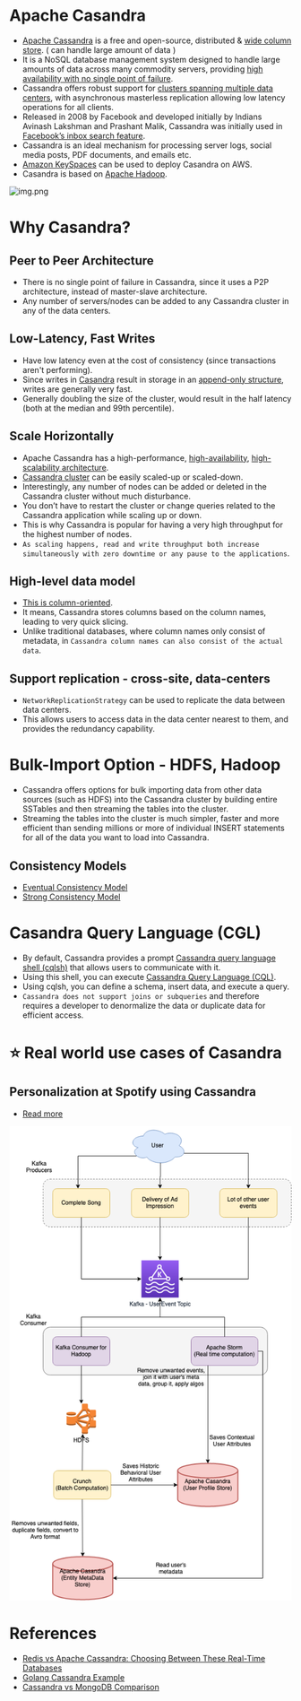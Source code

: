 
# Apache Casandra
- [Apache Cassandra](https://cassandra.apache.org/_/index.html) is a free and open-source, distributed & [wide column store](ReadMe.md#nosql---intro-different-nosql-types). ( can handle large amount of data )
- It is a NoSQL database management system designed to handle large amounts of data across many commodity servers, providing [high availability with no single point of failure](../0_SystemGlossaries/FaultTolerance&DisasterRecovery.md). 
- Cassandra offers robust support for [clusters spanning multiple data centers](../0_SystemGlossaries/ServersCluster.md), with asynchronous masterless replication allowing low latency operations for all clients.
- Released in 2008 by Facebook and developed initially by Indians Avinash Lakshman and Prashant Malik, Cassandra was initially used in [Facebook’s inbox search feature](https://m.facebook.com/nt/screen/?params=%7B%22note_id%22%3A10158772759272200%7D&path=%2Fnotes%2Fnote%2F&paipv=0&eav=AfYuSXXQPZ5fvm0_ScPdSlfj5BEFhRVT3iy_6Rsz7NZDbQ2vfq9opnedmTLSjG1aZBA&_rdr).
- Cassandra is an ideal mechanism for processing server logs, social media posts, PDF documents, and emails etc.
- [Amazon KeySpaces](../../2_AWSComponents/6_DatabaseServices/AmazonKeySpaces.md) can be used to deploy Casandra on AWS.
- Casandra is based on [Apache Hadoop](https://hadoop.apache.org/).

![img.png](https://www.scylladb.com/wp-content/uploads/Wide-column-Database-diagram.png)

# Why Casandra?

## Peer to Peer Architecture 
- There is no single point of failure in Cassandra, since it uses a P2P architecture, instead of master-slave architecture. 
- Any number of servers/nodes can be added to any Cassandra cluster in any of the data centers.

## Low-Latency, Fast Writes
- Have low latency even at the cost of consistency (since transactions aren't performing).
- Since writes in [Casandra](../../1_HLDDesignComponents/3_DatabaseComponents/Casandra.md) result in storage in an [append-only structure](../../1_HLDDesignComponents/0_SystemGlossaries/AppendOnlyDBStorages.md), writes are generally very fast.
- Generally doubling the size of the cluster, would result in the half latency (both at the median and 99th percentile).

## Scale Horizontally
- Apache Cassandra has a high-performance, [high-availability](../0_SystemGlossaries/FaultTolerance&DisasterRecovery.md), [high-scalability architecture](../0_SystemGlossaries/Scalability.md).
- [Cassandra cluster](../0_SystemGlossaries/ServersCluster.md) can be easily scaled-up or scaled-down. 
- Interestingly, any number of nodes can be added or deleted in the Cassandra cluster without much disturbance. 
- You don’t have to restart the cluster or change queries related to the Cassandra application while scaling up or down. 
- This is why Cassandra is popular for having a very high throughput for the highest number of nodes. 
- `As scaling happens, read and write throughput both increase simultaneously with zero downtime or any pause to the applications`.

## High-level data model
- [This is column-oriented](ReadMe.md#nosql---intro-different-nosql-types). 
- It means, Cassandra stores columns based on the column names, leading to very quick slicing. 
- Unlike traditional databases, where column names only consist of metadata, in `Cassandra column names can also consist of the actual data`.

## Support replication - cross-site, data-centers
- `NetworkReplicationStrategy` can be used to replicate the data between data centers.
- This allows users to access data in the data center nearest to them, and provides the redundancy capability.

# Bulk-Import Option - HDFS, Hadoop
- Cassandra offers options for bulk importing data from other data sources (such as HDFS) into the Cassandra cluster by building entire SSTables and then streaming the tables into the cluster. 
- Streaming the tables into the cluster is much simpler, faster and more efficient than  sending millions or more of individual INSERT statements for all of the data you want to load into Cassandra.

## Consistency Models
- [Eventual Consistency Model](../../1_HLDDesignComponents/0_SystemGlossaries/ReplicationAndDataConsistency.md#consistency-patterns)
- [Strong Consistency Model](../../1_HLDDesignComponents/0_SystemGlossaries/ReplicationAndDataConsistency.md#consistency-patterns)

# Casandra Query Language (CGL)
- By default, Cassandra provides a prompt [Cassandra query language shell (cqlsh)](https://cassandra.apache.org/doc/latest/cassandra/tools/cqlsh.html) that allows users to communicate with it. 
- Using this shell, you can execute [Cassandra Query Language (CQL)](https://cassandra.apache.org/doc/latest/cassandra/cql/). 
- Using cqlsh, you can define a schema, insert data, and execute a query.
- `Cassandra does not support joins or subqueries` and therefore requires a developer to denormalize the data or duplicate data for efficient access.

# :star: Real world use cases of Casandra

## Personalization at Spotify using Cassandra
- [Read more](../../3_HLDDesignProblems/PersonalizationSpotify)

![img.png](../../3_HLDDesignProblems/PersonalizationSpotify/assests/PersonalizationSpotify.drawio.png)

# References
- [Redis vs Apache Cassandra: Choosing Between These Real-Time Databases](https://www.upsolver.com/blog/redis-vs-apache-cassandra-choosing-between-these-real-time-databases)
- [Golang Cassandra Example](https://golangdocs.com/golang-cassandra-example)
- [Cassandra vs MongoDB Comparison](https://www.mongodb.com/compare/cassandra-vs-mongodb)